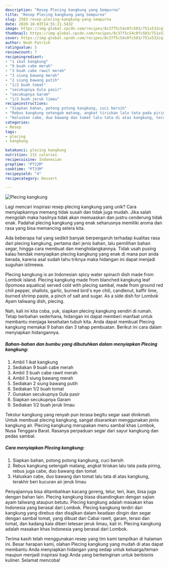 ```yaml
---
description: "Resep Plecing kangkung yang Sempurna"
title: "Resep Plecing kangkung yang Sempurna"
slug: 2583-resep-plecing-kangkung-yang-sempurna
date: 2020-10-03T14:55:21.543Z
image: https://img-global.cpcdn.com/recipes/8c37f5c54c0fc503/751x532cq70/plecing-kangkung-foto-resep-utama.jpg
thumbnail: https://img-global.cpcdn.com/recipes/8c37f5c54c0fc503/751x532cq70/plecing-kangkung-foto-resep-utama.jpg
cover: https://img-global.cpcdn.com/recipes/8c37f5c54c0fc503/751x532cq70/plecing-kangkung-foto-resep-utama.jpg
author: Noah Patrick
ratingvalue: 5
reviewcount: 7
recipeingredient:
- "1 ikat kangkung"
- "9 buah cabe merah"
- "3 buah cabe rawit merah"
- "3 siung bawang merah"
- "2 siung bawang putih"
- "1/2 buah tomat"
- "secukupnya Gula pasir"
- "secukupnya Garam"
- "1/2 buah jeruk limau"
recipeinstructions:
- "Siapkan bahan, potong potong kangkung, cuci bersih"
- "Rebus kangkung setengah matang, angkat tiriskan lalu tata pada piring, rebus juga cabe, duo bawang dan tomat"
- "Haluskan cabe, duo bawang dan tomat lalu tata di atas kangkung, terakhir beri kucuran air jeruk limau"
categories:
- Resep
tags:
- plecing
- kangkung

katakunci: plecing kangkung 
nutrition: 215 calories
recipecuisine: Indonesian
preptime: "PT22M"
cooktime: "PT33M"
recipeyield: "4"
recipecategory: Dessert

---
```



![Plecing kangkung](https://img-global.cpcdn.com/recipes/8c37f5c54c0fc503/751x532cq70/plecing-kangkung-foto-resep-utama.jpg)

Lagi mencari inspirasi resep plecing kangkung yang unik? Cara menyiapkannya memang tidak susah dan tidak juga mudah. Jika salah mengolah maka hasilnya tidak akan memuaskan dan justru cenderung tidak enak. Padahal plecing kangkung yang enak seharusnya memiliki aroma dan rasa yang bisa memancing selera kita.

Ada beberapa hal yang sedikit banyak berpengaruh terhadap kualitas rasa dari plecing kangkung, pertama dari jenis bahan, lalu pemilihan bahan segar, hingga cara membuat dan menghidangkannya. Tidak usah pusing kalau hendak menyiapkan plecing kangkung yang enak di mana pun anda berada, karena asal sudah tahu triknya maka hidangan ini dapat menjadi suguhan istimewa.

Plecing kangkung is an Indonesian spicy water spinach dish made from Lombok island. Plecing kangkung made from blanched kangkung leaf (Ipomoea aquatica) served cold with plecing sambal, made from ground red chili pepper, shallots, garlic, burned bird&#39;s eye chili, candlenut, kaffir lime, burned shrimp paste, a pinch of salt and sugar. As a side dish for Lombok Ayam taliwang dish, plecing.


Nah, kali ini kita coba, yuk, siapkan plecing kangkung sendiri di rumah. Tetap berbahan sederhana, hidangan ini dapat memberi manfaat untuk membantu menjaga kesehatan tubuh kita. Anda dapat membuat Plecing kangkung memakai 9 bahan dan 3 tahap pembuatan. Berikut ini cara dalam menyiapkan hidangannya.

<!--inarticleads1-->

##### Bahan-bahan dan bumbu yang dibutuhkan dalam menyiapkan Plecing kangkung:

1. Ambil 1 ikat kangkung
1. Sediakan 9 buah cabe merah
1. Ambil 3 buah cabe rawit merah
1. Ambil 3 siung bawang merah
1. Sediakan 2 siung bawang putih
1. Sediakan 1/2 buah tomat
1. Gunakan secukupnya Gula pasir
1. Siapkan secukupnya Garam
1. Sediakan 1/2 buah jeruk limau


Tekstur kangkung yang renyah pun terasa begitu segar saat dinikmati. Untuk membuat plecing kangkung, sangat disarankan menggunakan jenis kangkung air. Plecing kangkung merupakan menu sambal khas Lombok, Nusa Tenggara Barat. Rasanya perpaduan segar dari sayur kangkung dan pedas sambal. 

<!--inarticleads2-->

##### Cara menyiapkan Plecing kangkung:

1. Siapkan bahan, potong potong kangkung, cuci bersih
1. Rebus kangkung setengah matang, angkat tiriskan lalu tata pada piring, rebus juga cabe, duo bawang dan tomat
1. Haluskan cabe, duo bawang dan tomat lalu tata di atas kangkung, terakhir beri kucuran air jeruk limau


Penyajiannya bisa ditambahkan kacang goreng, telur, teri, ikan, bisa juga dengan bahan lain. Plecing kangkung biasa disandingkan dengan sajian ayam taliwang ataupun betutu. Plecing kangkung adalah masakan khas Indonesia yang berasal dari Lombok. Plecing kangkung terdiri dari kangkung yang direbus dan disajikan dalam keadaan dingin dan segar dengan sambal tomat, yang dibuat dari Cabai rawit, garam, terasi dan tomat, dan kadang kala diberi tetesan jeruk limau, kali in. Plecing kangkung adalah masakan khas Indonesia yang berasal dari Lombok. 

Terima kasih telah menggunakan resep yang tim kami tampilkan di halaman ini. Besar harapan kami, olahan Plecing kangkung yang mudah di atas dapat membantu Anda menyiapkan hidangan yang sedap untuk keluarga/teman maupun menjadi inspirasi bagi Anda yang berkeinginan untuk berbisnis kuliner. Selamat mencoba!
